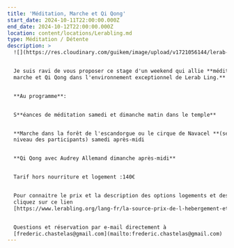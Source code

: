 ```yaml
---
title: 'Méditation, Marche et Qi Qong'
start_date: 2024-10-11T22:00:00.000Z
end_date: 2024-10-12T22:00:00.000Z
location: content/locations/Lerabling.md
type: Méditation / Détente
description: >
  ![](https://res.cloudinary.com/guikem/image/upload/v1721056144/lerab-ling-2_z3eebr.jpg)


  Je suis ravi de vous proposer ce stage d'un weekend qui allie **méditation,
  marche et Qi Qong dans l'environnement exceptionnel de Lerab Ling.**


  **Au programme**:


  S**éances de méditation samedi et dimanche matin dans le temple**


  **Marche dans la forêt de l'escandorgue ou le cirque de Navacel **(selon
  niveau des participants) samedi après-midi


  **Qi Qong avec Audrey Allemand dimanche après-midi**


  Tarif hors nourriture et logement :140€


  Pour connaitre le prix et la description des options logements et des repas,
  cliquez sur ce lien
  [https://www.lerabling.org/lang-fr/la-source-prix-de-l-hebergement-et-des-repas](https://www.lerabling.org/lang-fr/la-source-prix-de-l-hebergement-et-des-repas)


  Questions et réservation par e-mail directement à
  [frederic.chastelas@gmail.com](mailto:frederic.chastelas@gmail.com)
---
```


